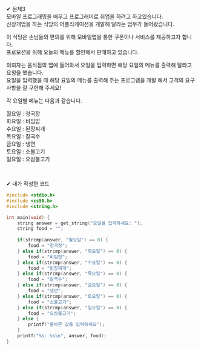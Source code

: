 ✔︎ 문제3<br />
모바일 프로그래밍을 배우고 프로그래머로 취업을 하려고 하고있습니다.<br />
신장개업을 하는 식당의 어플리케이션을 개발해 달라는 업무가 들어왔습니다.<br />

이 식당은 손님들의 편의를 위해 모바일앱을 통한 쿠폰이나 서비스를 제공하고자 합니다.<br />
프로모션을 위해 오늘의 메뉴를 할인해서 판매하고 있습니다.<br />

의뢰자는 음식점의 앱에 들어와서 요일을 입력하면 해당 요일의 메뉴를 출력해 달라고 요청을 했습니다.<br />
요일을 입력했을 때 해당 요일의 메뉴를 출력해 주는 프로그램을 개발 해서 고객의 요구사항을 잘 구현해 주세요!<br />

각 요일별 메뉴는 다음과 같습니다. <br />

월요일 : 청국장<br />
화요일 : 비빔밥<br />
수요일 : 된장찌개<br />
목요일 : 칼국수<br />
금요일 : 냉면<br />
토요일 : 소불고기<br />
일요일 : 오삼불고기<br />

<br />

✔︎ 내가 작성한 코드<br />
```c
#include <stdio.h>
#include <cs50.h>
#include <string.h>

int main(void) {
    string answer = get_string("요일을 입력하세요: ");
    string food = "";
    
    if(strcmp(answer, "월요일") == 0) {
        food = "청국장";
    } else if(strcmp(answer, "화요일") == 0) {
        food = "비빔밥";
    } else if(strcmp(answer, "수요일") == 0) {
        food = "된장찌개";
    } else if(strcmp(answer, "목요일") == 0) {
        food = "칼국수";
    } else if(strcmp(answer, "금요일") == 0) {
        food = "냉면";
    } else if(strcmp(answer, "토요일") == 0) {
        food = "소불고기";
    } else if(strcmp(answer, "일요일") == 0) {
        food = "오삼불고기";
    } else {
        printf("올바른 값을 입력하세요");
    } 
    printf("%s: %s\n", answer, food);
}
```
